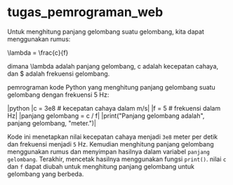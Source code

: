 # tugas_pemrograman_web

Untuk menghitung panjang gelombang suatu gelombang, kita dapat menggunakan rumus:

\lambda = \frac{c}{f}

dimana \lambda adalah panjang gelombang, c adalah kecepatan cahaya, dan $ adalah frekuensi gelombang.

pemrograman kode Python yang menghitung panjang gelombang suatu gelombang dengan frekuensi 5 Hz:

|python
|c = 3e8  # kecepatan cahaya dalam m/s|
|f = 5  # frekuensi dalam Hz|
|panjang gelombang = c / f|
|print("Panjang gelombang adalah", panjang gelombang, "meter.")|

Kode ini menetapkan nilai kecepatan cahaya menjadi `3e8` meter per detik dan frekuensi menjadi `5` Hz. Kemudian menghitung panjang gelombang menggunakan rumus dan menyimpan hasilnya dalam variabel `panjang gelombang`. Terakhir, mencetak hasilnya menggunakan fungsi `print()`.
nilai `c` dan `f` dapat diubah untuk menghitung panjang gelombang untuk gelombang yang berbeda.

